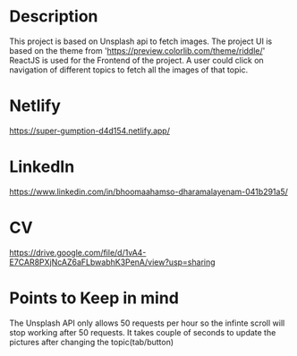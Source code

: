 # Description
This project is based on Unsplash api to fetch images.
The project UI is based on the theme from 'https://preview.colorlib.com/theme/riddle/'
ReactJS is used for the Frontend of the project.
A user could click on navigation of different topics to fetch all the images of that topic.

# Netlify
https://super-gumption-d4d154.netlify.app/

# LinkedIn
https://www.linkedin.com/in/bhoomaahamso-dharamalayenam-041b291a5/

# CV
https://drive.google.com/file/d/1vA4-E7CAR8PXjNcAZ6aFLbwabhK3PenA/view?usp=sharing

# Points to Keep in mind
The Unsplash API only allows 50 requests per hour so the infinte scroll will stop working after 50 requests.
It takes couple of seconds to update the pictures after changing the topic(tab/button)